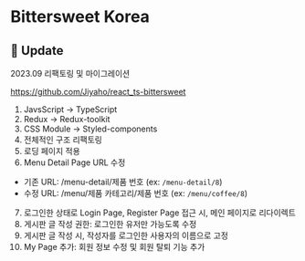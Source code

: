 # Bittersweet Korea

## 🔷 Update

2023.09 리팩토링 및 마이그레이션

https://github.com/Jiyaho/react_ts-bittersweet

1. JavsScript -> TypeScript
2. Redux -> Redux-toolkit
3. CSS Module -> Styled-components
4. 전체적인 구조 리팩토링
5. 로딩 페이지 적용
6. Menu Detail Page URL 수정

- 기존 URL: /menu-detail/제품 번호 (ex: `/menu-detail/8`)
- 수정 URL: /menu/제품 카테고리/제품 번호 (ex: `/menu/coffee/8`)

7. 로그인한 상태로 Login Page, Register Page 접근 시, 메인 페이지로 리다이렉트
8. 게시판 글 작성 권한: 로그인한 유저만 가능도록 수정
9. 게시판 글 작성 시, 작성자를 로그인한 사용자의 이름으로 고정
10. My Page 추가: 회원 정보 수정 및 회원 탈퇴 기능 추가
